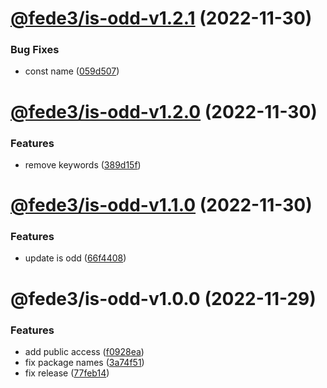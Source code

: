 # [@fede3/is-odd-v1.2.1](https://github.com/fedeaviles/workspace-sample/compare/@fede3/is-odd-v1.2.0...@fede3/is-odd-v1.2.1) (2022-11-30)


### Bug Fixes

* const name ([059d507](https://github.com/fedeaviles/workspace-sample/commit/059d5071510bcd30764d0af2af4739732fc7c91a))

# [@fede3/is-odd-v1.2.0](https://github.com/fedeaviles/workspace-sample/compare/@fede3/is-odd-v1.1.0...@fede3/is-odd-v1.2.0) (2022-11-30)


### Features

* remove keywords ([389d15f](https://github.com/fedeaviles/workspace-sample/commit/389d15fc30526cdc4aa5ec071ccabece6b995fbc))

# [@fede3/is-odd-v1.1.0](https://github.com/fedeaviles/workspace-sample/compare/@fede3/is-odd-v1.0.0...@fede3/is-odd-v1.1.0) (2022-11-30)


### Features

* update is odd ([66f4408](https://github.com/fedeaviles/workspace-sample/commit/66f4408e571de42677f8a4236ecf2f33b530b792))

# @fede3/is-odd-v1.0.0 (2022-11-29)


### Features

* add public access ([f0928ea](https://github.com/fedeaviles/workspace-sample/commit/f0928ea340d76d4f101783cd1abf2550c3e781a5))
* fix package names ([3a74f51](https://github.com/fedeaviles/workspace-sample/commit/3a74f518cbc8c34c0e13780128d52eb8a802e285))
* fix release ([77feb14](https://github.com/fedeaviles/workspace-sample/commit/77feb147d19c0331ab9ba65b3941add66f6aa7c6))
